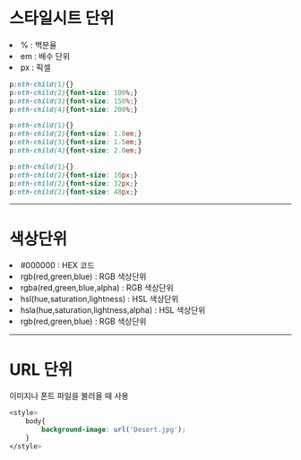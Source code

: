 # 스타일시트 단위

<li> % : 백분율
<li> em : 배수 단위
<li> px : 픽셀

```css
p:nth-child(1){}
p:nth-child(2){font-size: 100%;}
p:nth-child(3){font-size: 150%;}
p:nth-child(4){font-size: 200%;}

p:nth-child(1){}
p:nth-child(2){font-size: 1.0em;}
p:nth-child(3){font-size: 1.5em;}
p:nth-child(4){font-size: 2.0em;}

p:nth-child(1){}
p:nth-child(2){font-size: 16px;}
p:nth-child(2){font-size: 32px;}
p:nth-child(2){font-size: 48px;}
```

---
# 색상단위

<li> #000000 : HEX 코드
<li> rgb(red,green,blue) : RGB 색상단위
<li> rgba(red,green,blue,alpha) : RGB 색상단위
<li> hsl(hue,saturation,lightness) : HSL 색상단위
<li> hsla(hue,saturation,lightness,alpha) : HSL 색상단위
<li> rgb(red,green,blue) : RGB 색상단위

---
# URL 단위

이미지나 폰트 파일을 불러올 때 사용

```css
<style>
    body{
        background-image: url('Desert.jpg');
    }
</style>
```
